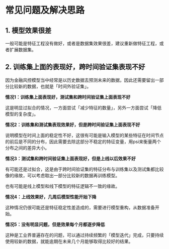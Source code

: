 # 常见问题及解决思路

## 1. 模型效果很差

一般可能是特征工程没有做好，或者是数据集效果很差，建议重新做特征工程，或者扩展数据集。

## 2. 训练集上面的表现好，跨时间验证集表现不好

因为金融风控模型当中经常是以历史数据去预测未来的数据，因此还需要留出一部分比较新的数据，也就是「时间外验证集」。

**情况1：训练集上面表现好，测试集和跨时间验证集上面表现不好**

这是明显过拟合的情况，一方面尝试「减少特征的数量」，另外一方面尝试「降低模型的复杂度」。



**情况2：训练集和测试集表现效果好，但是跨时间验证集上面表现不好**

说明模型在时间上面的稳定性不好，这很有可能是输入模型的某些特征在时间节点的前后是不同的分布，因此需要去除这部分不稳定的特征变量，用psi来衡量两个分布之间的差异大小。



**情况3：测试集和跨时间验证集上面表现好，但是上线以后效果不好**

有可能还是过拟合，这是由于跨时间验证集的特征分布与训练集以及测试集都比较像的缘故，可以考虑取出一部分比较新的数据再训练模型。

也有可能是线上模型和线下模型的特征逻辑不一致的缘故。



**情况4：上线效果好，几周后模型性能开始下降**

这种情况仍很可能还是特征稳定性差造成的，需要进行模型重构，从数据准备开始。



**情况5：没有明显问题，但是效果每个月都逐步降低**

这种是工业界普遍存在的问题，可以通过持续频繁的「模型迭代」完成，只要持续使用较新的数据，就能逾期在未来几个月能够取得比较好的结果。





